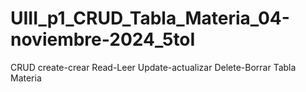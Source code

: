 # UIII_p1_CRUD_Tabla_Materia_04-noviembre-2024_5toI
CRUD create-crear Read-Leer Update-actualizar Delete-Borrar Tabla Materia
